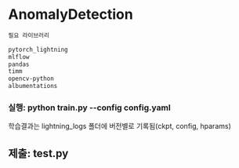# AnomalyDetection

````sh
필요 라이브러리

pytorch_lightning
mlflow
pandas
timm
opencv-python
albumentations
````

### 실행: python train.py --config config.yaml

학습결과는 lightning_logs 폴더에 버전별로 기록됨(ckpt, config, hparams)

## 제출: test.py
